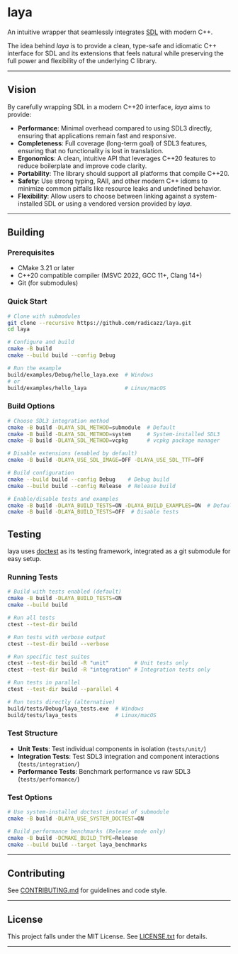 # laya

An intuitive wrapper that seamlessly integrates [SDL](https://github.com/libsdl-org/SDL) with modern C++.

The idea behind *laya* is to provide a clean, type-safe and idiomatic C++ interface for SDL and its extensions that feels natural while preserving the full power and flexibility of the underlying C library.

---

## Vision

By carefully wrapping SDL in a modern C++20 interface, *laya* aims to provide:

- **Performance**: Minimal overhead compared to using SDL3 directly, ensuring that applications remain fast and responsive.
- **Completeness**: Full coverage (long-term goal) of SDL3 features, ensuring that no functionality is lost in translation.
- **Ergonomics**: A clean, intuitive API that leverages C++20 features to reduce boilerplate and improve code clarity.
- **Portability**: The library should support all platforms that compile C++20.
- **Safety**: Use strong typing, RAII, and other modern C++ idioms to minimize common pitfalls like resource leaks and undefined behavior.
- **Flexibility**: Allow users to choose between linking against a system-installed SDL or using a vendored version provided by *laya*.

---

## Building

### Prerequisites

- CMake 3.21 or later
- C++20 compatible compiler (MSVC 2022, GCC 11+, Clang 14+)
- Git (for submodules)

### Quick Start

```bash
# Clone with submodules
git clone --recursive https://github.com/radicazz/laya.git
cd laya

# Configure and build
cmake -B build
cmake --build build --config Debug

# Run the example
build/examples/Debug/hello_laya.exe  # Windows
# or
build/examples/hello_laya            # Linux/macOS
```

### Build Options

```bash
# Choose SDL3 integration method
cmake -B build -DLAYA_SDL_METHOD=submodule  # Default
cmake -B build -DLAYA_SDL_METHOD=system     # System-installed SDL3
cmake -B build -DLAYA_SDL_METHOD=vcpkg      # vcpkg package manager

# Disable extensions (enabled by default)
cmake -B build -DLAYA_USE_SDL_IMAGE=OFF -DLAYA_USE_SDL_TTF=OFF

# Build configuration
cmake --build build --config Debug    # Debug build
cmake --build build --config Release  # Release build

# Enable/disable tests and examples
cmake -B build -DLAYA_BUILD_TESTS=ON -DLAYA_BUILD_EXAMPLES=ON  # Default
cmake -B build -DLAYA_BUILD_TESTS=OFF  # Disable tests
```

## Testing

laya uses [doctest](https://github.com/doctest/doctest) as its testing framework, integrated as a git submodule for easy setup.

### Running Tests

```bash
# Build with tests enabled (default)
cmake -B build -DLAYA_BUILD_TESTS=ON
cmake --build build

# Run all tests
ctest --test-dir build

# Run tests with verbose output
ctest --test-dir build --verbose

# Run specific test suites
ctest --test-dir build -R "unit"        # Unit tests only
ctest --test-dir build -R "integration" # Integration tests only

# Run tests in parallel
ctest --test-dir build --parallel 4

# Run tests directly (alternative)
build/tests/Debug/laya_tests.exe  # Windows
build/tests/laya_tests            # Linux/macOS
```

### Test Structure

- **Unit Tests**: Test individual components in isolation (`tests/unit/`)
- **Integration Tests**: Test SDL3 integration and component interactions (`tests/integration/`)
- **Performance Tests**: Benchmark performance vs raw SDL3 (`tests/performance/`)

### Test Options

```bash
# Use system-installed doctest instead of submodule
cmake -B build -DLAYA_USE_SYSTEM_DOCTEST=ON

# Build performance benchmarks (Release mode only)
cmake -B build -DCMAKE_BUILD_TYPE=Release
cmake --build build --target laya_benchmarks
```

---

## Contributing

See [CONTRIBUTING.md](CONTRIBUTING.md) for guidelines and code style.

---

## License

This project falls under the MIT License. See [LICENSE.txt](LICENSE.txt) for details.

---
